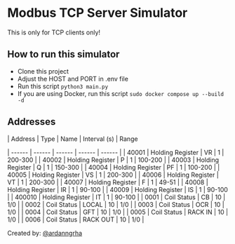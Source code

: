 # Modbus TCP Server Simulator

This is only for TCP clients only!

## How to run this simulator

- Clone this project
- Adjust the HOST and PORT in .env file
- Run this script ```python3 main.py```
- If you are using Docker, run this script ```sudo docker compose up --build -d```

## Addresses

| Address | Type | Name | Interval (s) | Range

| ------ | ------ | ------ | ------ | ------ |
| 40001 | Holding Register | VR | 1 | 200-300 |
| 40002 | Holding Register | P | 1 | 100-200 |
| 40003 | Holding Register | Q | 1 | 150-300 |
| 40004 | Holding Register | PF | 1 | 100-200 |
| 40005 | Holding Register | VS | 1 | 200-300 |
| 40006 | Holding Register | VT | 1 | 200-300 |
| 40007 | Holding Register | F | 1 | 49-51 |
| 40008 | Holding Register | IR | 1 | 90-100 |
| 40009 | Holding Register | IS | 1 | 90-100 |
| 400010 | Holding Register | IT | 1 | 90-100 |
| 0001 | Coil Status | CB | 10 | 1/0 |
| 0002 | Coil Status | LOCAL | 10 | 1/0 |
| 0003 | Coil Status | OCR | 10 | 1/0 |
| 0004 | Coil Status | GFT | 10 | 1/0 |
| 0005 | Coil Status | RACK IN | 10 | 1/0 |
| 0006 | Coil Status | RACK OUT | 10 | 1/0 |

 Created by: [@ardanngrha](https://github.com/ardanngrha)
